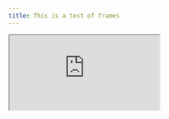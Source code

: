 ```yaml
---
title: This is a test of frames
---
```


<iframe src="https://en.wikipedia.org/wiki/Fancy_pigeon" title="pidge">
</iframe>
